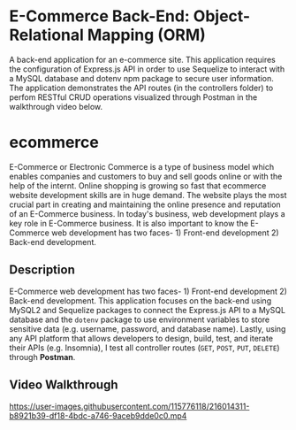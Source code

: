 # E-Commerce Back-End: Object-Relational Mapping (ORM)
A back-end application for an e-commerce site. This application requires the configuration of Express.js API in order to use Sequelize to interact with a MySQL database and dotenv npm package to secure user information. The application demonstrates the API routes (in the controllers folder) to perfom RESTful CRUD operations visualized through Postman in the walkthrough video below.

# ecommerce
E-Commerce or Electronic Commerce is a type of business model which enables companies and customers to buy and sell goods online or with the help of the internt. Online shopping is growing so fast that ecommerce website development skills are in huge demand. The website plays the most crucial part in creating and maintaining the online presence and reputation of an E-Commerce business. In today's business, web development plays a key role in E-Commerce business. It is also important to know the E-Commerce web development has two faces- 1) Front-end development 2) Back-end development. 

## Description
E-Commerce web development has two faces- 1) Front-end development 2) Back-end development. This application focuses on the back-end using MySQL2 and Sequelize packages to connect the Express.js API to a MySQL database and the `dotenv` package to use environment variables to store sensitive data (e.g. username, password, and database name). Lastly, using any API platform that allows developers to design, build, test, and iterate their APIs (e.g. Insomnia), I test all controller routes (`GET`, `POST`, `PUT`, `DELETE`) through **Postman**.


## Video Walkthrough


https://user-images.githubusercontent.com/115776118/216014311-b8921b39-df18-4bdc-a746-9aceb9dde0c0.mp4

